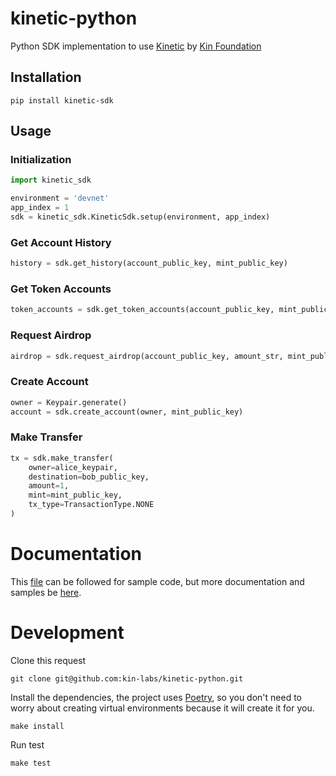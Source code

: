 # kinetic-python

Python SDK implementation to use [Kinetic](https://kinetic.kin.org/) by [Kin Foundation](https://kin.org/)

## Installation

```
pip install kinetic-sdk
```

## Usage

### Initialization

```py
import kinetic_sdk

environment = 'devnet'
app_index = 1
sdk = kinetic_sdk.KineticSdk.setup(environment, app_index)
```

### Get Account History

```py
history = sdk.get_history(account_public_key, mint_public_key)
```

### Get Token Accounts

```py
token_accounts = sdk.get_token_accounts(account_public_key, mint_public_key)
```

### Request Airdrop

```py
airdrop = sdk.request_airdrop(account_public_key, amount_str, mint_public_key)
```

### Create Account

```py
owner = Keypair.generate()
account = sdk.create_account(owner, mint_public_key)
```

### Make Transfer

```py
tx = sdk.make_transfer(
    owner=alice_keypair,
    destination=bob_public_key, 
    amount=1, 
    mint=mint_public_key, 
    tx_type=TransactionType.NONE
)
```

# Documentation

This [file](https://github.com/kin-labs/kinetic-python/blob/main/src/__main__.py) can be followed for sample code, but more documentation and samples be [here](https://314-refactor-for-kinetic.kin-developer-docs.pages.dev/developers/python/).

# Development

Clone this request

```
git clone git@github.com:kin-labs/kinetic-python.git
```

Install the dependencies, the project uses [Poetry](https://python-poetry.org/), so you don't need to worry about creating virtual environments because it will create it for you.
```
make install
```

Run test

```
make test
```

